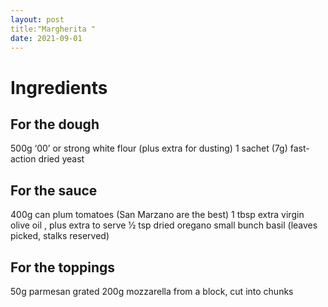 ```yaml
---
layout: post
title:"Margherita "
date: 2021-09-01
---
```


<h1>Ingredients</h1>

<h2>For the dough</h2>

<p1>
  500g ‘00’ or strong white flour (plus extra for dusting)
  1 sachet (7g) fast-action dried yeast
</p1>

  <h2>For the sauce</h2>

<p1>
  400g can plum tomatoes (San Marzano are the best)
  1 tbsp extra virgin olive oil , plus extra to serve
  1⁄2 tsp dried oregano
  small bunch basil (leaves picked, stalks reserved)
</p1>
  
  <h2>For the toppings</h2>

<p1>
  50g parmesan grated
  200g mozzarella from a block, cut into chunks
  </p1>
